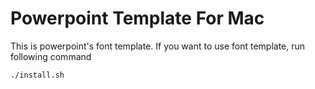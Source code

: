 # Powerpoint Template For Mac

This is powerpoint's font template.
If you want to use font template,
run following command

```
./install.sh
```

